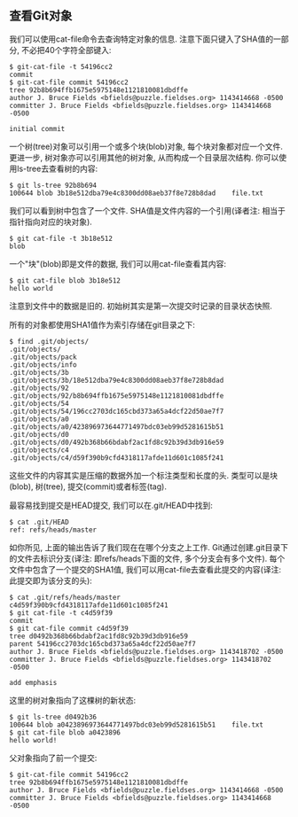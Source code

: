 ## 查看Git对象 ##

我们可以使用cat-file命令去查询特定对象的信息. 注意下面只键入了SHA值的一部分, 不必把40个字符全部键入:

    $ git-cat-file -t 54196cc2
    commit
    $ git-cat-file commit 54196cc2
    tree 92b8b694ffb1675e5975148e1121810081dbdffe
    author J. Bruce Fields <bfields@puzzle.fieldses.org> 1143414668 -0500
    committer J. Bruce Fields <bfields@puzzle.fieldses.org> 1143414668 -0500

    initial commit

一个树(tree)对象可以引用一个或多个块(blob)对象, 每个块对象都对应一个文件. 更进一步, 树对象亦可以引用其他的树对象, 从而构成一个目录层次结构. 你可以使用ls-tree去查看树的内容:

    $ git ls-tree 92b8b694
    100644 blob 3b18e512dba79e4c8300dd08aeb37f8e728b8dad    file.txt

我们可以看到树中包含了一个文件. SHA值是文件内容的一个引用(译者注: 相当于指针指向对应的块对象).

    $ git cat-file -t 3b18e512
    blob

一个"块"(blob)即是文件的数据, 我们可以用cat-file查看其内容:

    $ git cat-file blob 3b18e512
    hello world

注意到文件中的数据是旧的. 初始树其实是第一次提交时记录的目录状态快照.

所有的对象都使用SHA1值作为索引存储在git目录之下:

    $ find .git/objects/
    .git/objects/
    .git/objects/pack
    .git/objects/info
    .git/objects/3b
    .git/objects/3b/18e512dba79e4c8300dd08aeb37f8e728b8dad
    .git/objects/92
    .git/objects/92/b8b694ffb1675e5975148e1121810081dbdffe
    .git/objects/54
    .git/objects/54/196cc2703dc165cbd373a65a4dcf22d50ae7f7
    .git/objects/a0
    .git/objects/a0/423896973644771497bdc03eb99d5281615b51
    .git/objects/d0
    .git/objects/d0/492b368b66bdabf2ac1fd8c92b39d3db916e59
    .git/objects/c4
    .git/objects/c4/d59f390b9cfd4318117afde11d601c1085f241

这些文件的内容其实是压缩的数据外加一个标注类型和长度的头. 类型可以是块(blob), 树(tree), 提交(commit)或者标签(tag).

最容易找到提交是HEAD提交, 我们可以在.git/HEAD中找到:

    $ cat .git/HEAD
    ref: refs/heads/master

如你所见, 上面的输出告诉了我们现在在哪个分支之上工作. Git通过创建.git目录下的文件去标识分支(译注: 即refs/heads下面的文件, 多个分支会有多个文件). 每个文件中包含了一个提交的SHA1值, 我们可以用cat-file去查看此提交的内容(译注: 此提交即为该分支的头):

    $ cat .git/refs/heads/master
    c4d59f390b9cfd4318117afde11d601c1085f241
    $ git cat-file -t c4d59f39
    commit
    $ git cat-file commit c4d59f39
    tree d0492b368b66bdabf2ac1fd8c92b39d3db916e59
    parent 54196cc2703dc165cbd373a65a4dcf22d50ae7f7
    author J. Bruce Fields <bfields@puzzle.fieldses.org> 1143418702 -0500
    committer J. Bruce Fields <bfields@puzzle.fieldses.org> 1143418702 -0500

    add emphasis

这里的树对象指向了这棵树的新状态:

    $ git ls-tree d0492b36
    100644 blob a0423896973644771497bdc03eb99d5281615b51    file.txt
    $ git cat-file blob a0423896
    hello world!

父对象指向了前一个提交:

    $ git-cat-file commit 54196cc2
    tree 92b8b694ffb1675e5975148e1121810081dbdffe
    author J. Bruce Fields <bfields@puzzle.fieldses.org> 1143414668 -0500
    committer J. Bruce Fields <bfields@puzzle.fieldses.org> 1143414668 -0500
